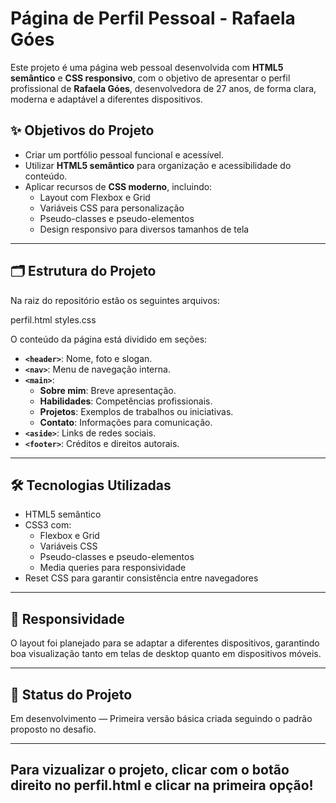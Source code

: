 # Página de Perfil Pessoal - Rafaela Góes

Este projeto é uma página web pessoal desenvolvida com **HTML5 semântico** e **CSS responsivo**, com o objetivo de apresentar o perfil profissional de **Rafaela Góes**, desenvolvedora de 27 anos, de forma clara, moderna e adaptável a diferentes dispositivos.

## ✨ Objetivos do Projeto

- Criar um portfólio pessoal funcional e acessível.
- Utilizar **HTML5 semântico** para organização e acessibilidade do conteúdo.
- Aplicar recursos de **CSS moderno**, incluindo:
  - Layout com Flexbox e Grid
  - Variáveis CSS para personalização
  - Pseudo-classes e pseudo-elementos
  - Design responsivo para diversos tamanhos de tela

---

## 🗂️ Estrutura do Projeto

Na raiz do repositório estão os seguintes arquivos:

perfil.html
styles.css

O conteúdo da página está dividido em seções:

- **`<header>`**: Nome, foto e slogan.
- **`<nav>`**: Menu de navegação interna.
- **`<main>`**:
  - **Sobre mim**: Breve apresentação.
  - **Habilidades**: Competências profissionais.
  - **Projetos**: Exemplos de trabalhos ou iniciativas.
  - **Contato**: Informações para comunicação.
- **`<aside>`**: Links de redes sociais.
- **`<footer>`**: Créditos e direitos autorais.

---

## 🛠️ Tecnologias Utilizadas

- HTML5 semântico
- CSS3 com:
  - Flexbox e Grid
  - Variáveis CSS
  - Pseudo-classes e pseudo-elementos
  - Media queries para responsividade
- Reset CSS para garantir consistência entre navegadores

---

## 📱 Responsividade

O layout foi planejado para se adaptar a diferentes dispositivos, garantindo boa visualização tanto em telas de desktop quanto em dispositivos móveis.

---

## 🚀 Status do Projeto

Em desenvolvimento — Primeira versão básica criada seguindo o padrão proposto no desafio.

---

## Para vizualizar o projeto, clicar com o botão direito no perfil.html e clicar na primeira opção!
